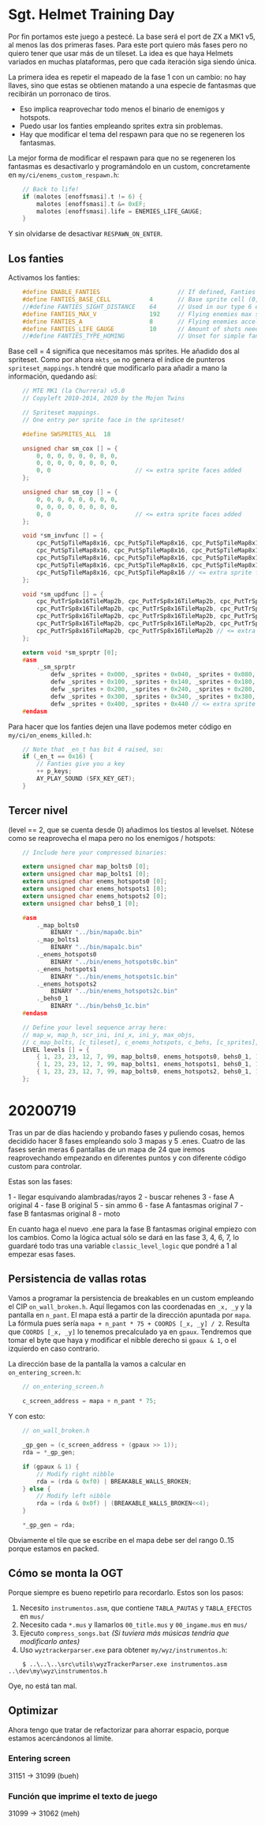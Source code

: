 # Sgt. Helmet Training Day

Por fin portamos este juego a pestecé. La base será el port de ZX a MK1 v5, al menos las dos primeras fases. Para este port quiero más fases pero no quiero tener que usar más de un tileset. La idea es que haya Helmets variados en muchas plataformas, pero que cada iteración siga siendo única.

La primera idea es repetir el mapeado de la fase 1 con un cambio: no hay llaves, sino que estas se obtienen matando a una especie de fantasmas que recibirán un porronaco de tiros.

- Eso implica reaprovechar todo menos el binario de enemigos y hotspots.
- Puedo usar los fanties empleando sprites extra sin problemas.
- Hay que modificar el tema del respawn para que no se regeneren los fantasmas.

La mejor forma de modificar el respawn para que no se regeneren los fantasmas es desactivarlo y programándolo en un custom, concretamente en `my/ci/enems_custom_respawn.h`:

```c
	// Back to life!
	if (malotes [enoffsmasi].t != 6) {
		malotes [enoffsmasi].t &= 0xEF;		
		malotes [enoffsmasi].life = ENEMIES_LIFE_GAUGE;
	}
```

Y sin olvidarse de desactivar `RESPAWN_ON_ENTER`.

## Los fanties

Activamos los fanties:

```c
	#define ENABLE_FANTIES						// If defined, Fanties are enabled!
	#define FANTIES_BASE_CELL 			4		// Base sprite cell (0, 1, 2 or 3)
	//#define FANTIES_SIGHT_DISTANCE	64 		// Used in our type 6 enemies.
	#define FANTIES_MAX_V 				192 	// Flying enemies max speed (also for custom type 6 if you want)
	#define FANTIES_A 					8		// Flying enemies acceleration.
	#define FANTIES_LIFE_GAUGE			10		// Amount of shots needed to kill flying enemies.
	//#define FANTIES_TYPE_HOMING				// Unset for simple fanties.
```

Base cell = 4 significa que necesitamos más sprites. He añadido dos al spriteset. Como por ahora `mkts_om` no genera el índice de punteros `spriteset_mappings.h` tendré que modificarlo para añadir a mano la información, quedando así:

```c
	// MTE MK1 (la Churrera) v5.0
	// Copyleft 2010-2014, 2020 by the Mojon Twins

	// Spriteset mappings. 
	// One entry per sprite face in the spriteset!

	#define SWSPRITES_ALL  18

	unsigned char sm_cox [] = { 
		0, 0, 0, 0, 0, 0, 0, 0,
		0, 0, 0, 0, 0, 0, 0, 0,
		0, 0 						// <= extra sprite faces added
	};

	unsigned char sm_coy [] = { 
		0, 0, 0, 0, 0, 0, 0, 0,
		0, 0, 0, 0, 0, 0, 0, 0,
		0, 0 						// <= extra sprite faces added
	};

	void *sm_invfunc [] = {
		cpc_PutSpTileMap8x16, cpc_PutSpTileMap8x16, cpc_PutSpTileMap8x16, cpc_PutSpTileMap8x16, 
		cpc_PutSpTileMap8x16, cpc_PutSpTileMap8x16, cpc_PutSpTileMap8x16, cpc_PutSpTileMap8x16, 
		cpc_PutSpTileMap8x16, cpc_PutSpTileMap8x16, cpc_PutSpTileMap8x16, cpc_PutSpTileMap8x16, 
		cpc_PutSpTileMap8x16, cpc_PutSpTileMap8x16, cpc_PutSpTileMap8x16, cpc_PutSpTileMap8x16,
		cpc_PutSpTileMap8x16, cpc_PutSpTileMap8x16 // <= extra sprite faces added
	};

	void *sm_updfunc [] = {
		cpc_PutTrSp8x16TileMap2b, cpc_PutTrSp8x16TileMap2b, cpc_PutTrSp8x16TileMap2b, cpc_PutTrSp8x16TileMap2b,
		cpc_PutTrSp8x16TileMap2b, cpc_PutTrSp8x16TileMap2b, cpc_PutTrSp8x16TileMap2b, cpc_PutTrSp8x16TileMap2b,
		cpc_PutTrSp8x16TileMap2b, cpc_PutTrSp8x16TileMap2b, cpc_PutTrSp8x16TileMap2b, cpc_PutTrSp8x16TileMap2b,
		cpc_PutTrSp8x16TileMap2b, cpc_PutTrSp8x16TileMap2b, cpc_PutTrSp8x16TileMap2b, cpc_PutTrSp8x16TileMap2b,
		cpc_PutTrSp8x16TileMap2b, cpc_PutTrSp8x16TileMap2b // <= extra sprite faces added
	};

	extern void *sm_sprptr [0]; 
	#asm
		._sm_sprptr
			defw _sprites + 0x000, _sprites + 0x040, _sprites + 0x080, _sprites + 0x0C0
			defw _sprites + 0x100, _sprites + 0x140, _sprites + 0x180, _sprites + 0x1C0
			defw _sprites + 0x200, _sprites + 0x240, _sprites + 0x280, _sprites + 0x2C0
			defw _sprites + 0x300, _sprites + 0x340, _sprites + 0x380, _sprites + 0x3C0
			defw _sprites + 0x400, _sprites + 0x440 // <= extra sprite faces added
	#endasm
```

Para hacer que los fanties dejen una llave podemos meter código en `my/ci/on_enems_killed.h`:

```c
	// Note that _en_t has bit 4 raised, so:
	if (_en_t == 0x16) {	
		// Fanties give you a key
		++ p_keys;
		AY_PLAY_SOUND (SFX_KEY_GET);
	}
```

## Tercer nivel

(level == 2, que se cuenta desde 0) añadimos los tiestos al levelset. Nótese como se reaprovecha el mapa pero no los enemigos / hotspots:

```c
	// Include here your compressed binaries:

	extern unsigned char map_bolts0 [0];
	extern unsigned char map_bolts1 [0];
	extern unsigned char enems_hotspots0 [0];
	extern unsigned char enems_hotspots1 [0];
	extern unsigned char enems_hotspots2 [0];
	extern unsigned char behs0_1 [0];

	#asm
		._map_bolts0
			BINARY "../bin/mapa0c.bin"	
		._map_bolts1
			BINARY "../bin/mapa1c.bin"
		._enems_hotspots0
			BINARY "../bin/enems_hotspots0c.bin"
		._enems_hotspots1
			BINARY "../bin/enems_hotspots1c.bin"
		._enems_hotspots2
			BINARY "../bin/enems_hotspots2c.bin"
		._behs0_1
			BINARY "../bin/behs0_1c.bin"
	#endasm

	// Define your level sequence array here:
	// map_w, map_h, scr_ini, ini_x, ini_y, max_objs, 
	// c_map_bolts, [c_tileset], c_enems_hotspots, c_behs, [c_sprites], [script], music_id
	LEVEL levels [] = {
		{ 1, 23, 23, 12, 7, 99, map_bolts0, enems_hotspots0, behs0_1, 1 },
		{ 1, 23, 23, 12, 7, 99, map_bolts1, enems_hotspots1, behs0_1, 1 },
		{ 1, 23, 23, 12, 7, 99, map_bolts0, enems_hotspots2, behs0_1, 1 }
	};
```

# 20200719

Tras un par de días haciendo y probando fases y puliendo cosas, hemos decidido hacer 8 fases empleando solo 3 mapas y 5 .enes. Cuatro de las fases serán meras 6 pantallas de un mapa de 24 que iremos reaprovechando empezando en diferentes puntos y con diferente código custom para controlar.

Estas son las fases:

1 - llegar esquivando alambradas/rayos
2 - buscar rehenes
3 - fase A original
4 - fase B original
5 - sin ammo
6 - fase A fantasmas original
7 - fase B fantasmas original
8 - moto

En cuanto haga el nuevo .ene para la fase B fantasmas original empiezo con los cambios. Como la lógica actual sólo se dará en las fase 3, 4, 6, 7, lo guardaré todo tras una variable `classic_level_logic` que pondré a 1 al empezar esas fases.

## Persistencia de vallas rotas

Vamos a programar la persistencia de breakables en un custom empleando el CIP `on_wall_broken.h`. Aquí llegamos con las coordenadas en `_x, _y` y la pantalla en `n_pant`. El mapa está a partir de la dirección apuntada por `mapa`. La fórmula pues sería `mapa + n_pant * 75 + COORDS [_x, _y] / 2`. Resulta que `COORDS [_x, _y]` lo tenemos precalculado ya en `gpaux`. Tendremos que tomar el byte que haya y modificar el nibble derecho si `gpaux & 1`, o el izquierdo en caso contrario.

La dirección base de la pantalla la vamos a calcular en `on_entering_screen.h`:

```c
	// on_entering_screen.h
	
	c_screen_address = mapa + n_pant * 75;
```

Y con esto:

```c
	// on_wall_broken.h

	_gp_gen = (c_screen_address + (gpaux >> 1));
	rda = *_gp_gen;

	if (gpaux & 1) {
		// Modify right nibble
		rda = (rda & 0xf0) | BREAKABLE_WALLS_BROKEN;
	} else {
		// Modify left nibble
		rda = (rda & 0x0f) | (BREAKABLE_WALLS_BROKEN<<4);
	}

	*_gp_gen = rda;
```

Obviamente el tile que se escribe en el mapa debe ser del rango 0..15 porque estamos en packed.

## Cómo se monta la OGT

Porque siempre es bueno repetirlo para recordarlo. Estos son los pasos:

1. Necesito `instrumentos.asm`, que contiene `TABLA_PAUTAS` y `TABLA_EFECTOS` en `mus/`
2. Necesito cada `*.mus` y llamarlos `00_title.mus` y `00_ingame.mus` en `mus/`
3. Ejecuto `compress_songs.bat` *(Si tuviera más músicas tendría que modificarlo antes)*
4. Uso `wyztrackerparser.exe` para obtener `my/wyz/instrumentos.h`:

```
	$ ..\..\..\src\utils\wyzTrackerParser.exe instrumentos.asm ..\dev\my\wyz\instrumentos.h
```

Oye, no está tan mal.

## Optimizar

Ahora tengo que tratar de refactorizar para ahorrar espacio, porque estamos acercándonos al límite.

### Entering screen

31151 -> 31099 (bueh)

### Función que imprime el texto de juego

31099 -> 31062 (meh)





